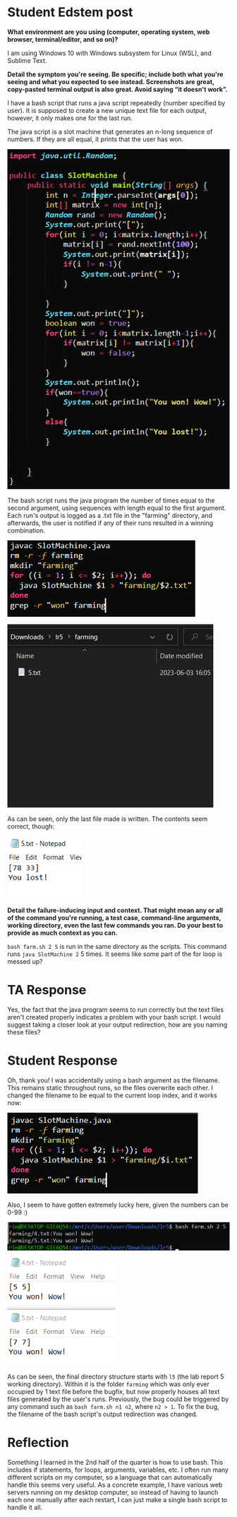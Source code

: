 # Student Edstem post
**What environment are you using (computer, operating system, web browser, terminal/editor, and so on)?**

I am using Windows 10 with Windows subsystem for Linux (WSL), and Sublime Text.


**Detail the symptom you're seeing. Be specific; include both what you're seeing and what you expected to see instead. Screenshots are great, copy-pasted terminal output is also great. Avoid saying “it doesn't work”.**

I have a bash script that runs a java script repeatedly (number specified by user). It is supposed to create a new unique text file for each output, however, it only makes one for the last run.

The java script is a slot machine that generates an n-long sequence of numbers. If they are all equal, it prints that the user has won.

![Image](l51.png)

The bash script runs the java program the number of times equal to the second argument, using sequences with length equal to the first argument. Each run's output is logged as a .txt file in the "farming" directory, and afterwards, the user is notified if any of their runs resulted in a winning combination.

![Image](l52.png)

![Image](l53.png)

As can be seen, only the last file made is written. The contents seem correct, though:

![Image](l54.png)


**Detail the failure-inducing input and context. That might mean any or all of the command you're running, a test case, command-line arguments, working directory, even the last few commands you ran. Do your best to provide as much context as you can.**

`bash farm.sh 2 5` is run in the same directory as the scripts. This command runs `java SlotMachine 2` 5 times. It seems like some part of the for loop is messed up?

# TA Response

Yes, the fact that the java program seems to run correctly but the text files aren't created properly indicates a problem with your bash script. I would suggest taking a closer look at your output redirection, how are you naming these files?

# Student Response

Oh, thank you! I was accidentally using a bash argument as the filename. This remains static throughout runs, so the files overwrite each other. I changed the filename to be equal to the current loop index, and it works now:

![Image](l55.png)

Also, I seem to have gotten extremely lucky here, given the numbers can be 0-99 :)

![Image](l56.png)

![Image](l57.png)

As can be seen, the final directory structure starts with `l5` (the lab report 5 working directory). Within it is the folder `farming` which was only ever occupied by 1 text file before the bugfix, but now properly houses all text files generated by the user's runs. Previously, the bug could be triggered by any command such as `bash farm.sh n1 n2`, where `n2 > 1`. To fix the bug, the filename of the bash script's output redirection was changed.

# Reflection

Something I learned in the 2nd half of the quarter is how to use bash. This includes if statements, for loops, arguments, variables, etc. I often run many different scripts on my computer, so a language that can automatically handle this seems very useful. As a concrete example, I have various web servers running on my desktop computer, so instead of having to launch each one manually after each restart, I can just make a single bash script to handle it all.
